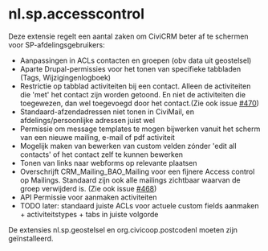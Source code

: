 nl.sp.accesscontrol
===================

Deze extensie regelt een aantal zaken om CiviCRM beter af te schermen voor SP-afdelingsgebruikers:

- Aanpassingen in ACLs contacten en groepen (obv data uit geostelsel)
- Aparte Drupal-permissies voor het tonen van specifieke tabbladen (Tags, Wijzigingenlogboek)
- Restrictie op tabblad activiteiten bij een contact. Alleen de activiteiten die 'met' het contact zijn worden getoond. En niet de activiteiten die toegewezen, dan wel toegevoegd door het contact.(Zie ook issue [#470](https://redmine.sp.nl/issue470))
- Standaard-afzendadressen niet tonen in CiviMail, en afdelings/persoonlijke adressen juist wel
- Permissie om message templates te mogen bijwerken vanuit het scherm van een nieuwe mailing, e-mail of pdf activiteit
- Mogelijk maken van bewerken van custom velden zónder 'edit all contacts' of het contact zelf te kunnen bewerken
- Tonen van links naar webforms op relevante plaatsen
- Overschrijft CRM_Mailing_BAO_Mailing voor een fijnere Access control op Mailings. Standaard zijn ook alle mailings zichtbaar waarvan de groep verwijderd is. (Zie ook issue [#468](https://redmine.sp.nl/issues/468))
- API Permissie voor aanmaken activiteiten
- TODO later: standaard juiste ACLs voor actuele custom fields aanmaken + activiteitstypes + tabs in juiste volgorde

De extensies nl.sp.geostelsel en org.civicoop.postcodenl moeten zijn geïnstalleerd.
